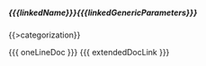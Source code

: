 ##### {{{linkedName}}}{{{linkedGenericParameters}}}
{{>categorization}}

{{{ oneLineDoc }}} {{{ extendedDocLink }}}
